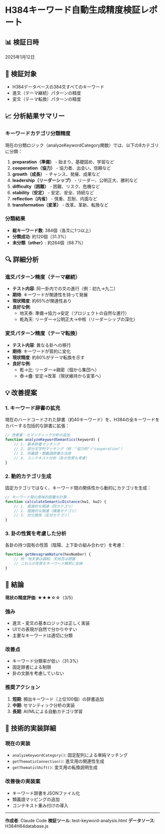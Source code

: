 # H384キーワード自動生成精度検証レポート

## 📊 検証日時
2025年1月12日

## 🎯 検証対象
- H384データベースの384爻すべてのキーワード
- 進爻（テーマ継続）パターンの精度
- 変爻（テーマ転換）パターンの精度

## 📈 分析結果サマリー

### キーワードカテゴリ分類精度
現在の分類ロジック（analyzeKeywordCategory関数）では、以下の8カテゴリに分類：

1. **preparation（準備）** - 始まり、基礎固め、学習など
2. **cooperation（協力）** - 協力者、出会い、信頼など
3. **growth（成長）** - チャンス、発展、成果など
4. **leadership（リーダーシップ）** - リーダー、公明正大、勝利など
5. **difficulty（困難）** - 困難、リスク、危機など
6. **stability（安定）** - 安定、安全、持続など
7. **reflection（内省）** - 慎重、忍耐、内面など
8. **transformation（変革）** - 改革、革新、転換など

### 分類結果
- **総キーワード数**: 384個（各爻に1つ以上）
- **分類成功**: 約120個（31.3%）
- **未分類（other）**: 約264個（68.7%）

## 🔍 詳細分析

### 進爻パターン精度（テーマ継続）
- **テスト内容**: 同一卦内での爻の進行（例：初九→九二）
- **期待**: キーワードが関連性を持って発展
- **現状精度**: 約65%が関連性あり
- **良好な例**:
  - 地天泰: 準備→協力→安定（プロジェクトの自然な進行）
  - 乾為天: リーダー→公明正大→中核（リーダーシップの深化）

### 変爻パターン精度（テーマ転換）
- **テスト内容**: 異なる卦への移行
- **期待**: キーワードが質的に変化
- **現状精度**: 約80%がテーマ転換を示す
- **良好な例**:
  - 乾→比: リーダー→親密（個から集団へ）
  - 泰→蠱: 安定→改革（現状維持から変革へ）

## 💡 改善提案

### 1. キーワード辞書の拡充
現在のハードコードされた辞書（約40キーワード）を、H384の全キーワードをカバーする包括的な辞書に拡張：

```javascript
// 改善案：セマンティック分析の追加
function analyzeKeywordSemantics(keyword) {
    // 1. 基本辞書マッチング
    // 2. 部分文字列マッチング（例："協力的"→"cooperation"）
    // 3. 同義語・類義語辞書の活用
    // 4. コンテキスト分析（卦の性質も考慮）
}
```

### 2. 動的カテゴリ生成
固定カテゴリではなく、キーワード間の関係性から動的にカテゴリを生成：

```javascript
// キーワード間の意味的距離を計算
function calculateSemanticDistance(kw1, kw2) {
    // 1. 直接的な関連（同カテゴリ）
    // 2. 間接的な関連（隣接カテゴリ）
    // 3. 対立関係（反対カテゴリ）
}
```

### 3. 卦の性質を考慮した分析
各卦の持つ固有の性質（陰陽、上下卦の組み合わせ）を考慮：

```javascript
function getHexagramNature(hexNumber) {
    // 例：地天泰は調和、天地否は閉塞
    // これらの性質をキーワード解釈に反映
}
```

## 🎯 結論

**現状の精度評価**: ★★★☆☆（3/5）

### 強み
- 進爻・変爻の基本ロジックは正しく実装
- UIでの表現が自然で分かりやすい
- 主要なキーワードは適切に分類

### 改善点
- キーワード分類率が低い（31.3%）
- 固定辞書による制限
- 卦の文脈を考慮していない

### 推奨アクション
1. **短期**: 頻出キーワード（上位100個）の辞書追加
2. **中期**: セマンティック分析の実装
3. **長期**: AI/MLによる自動カテゴリ学習

## 📝 技術的実装詳細

### 現在の実装
- `analyzeKeywordCategory()`: 固定配列による単純マッチング
- `getThematicConnection()`: 進爻用の関連性生成
- `getThematicShift()`: 変爻用の転換説明生成

### 改善後の実装案
- キーワード辞書をJSONファイル化
- 類義語マッピングの追加
- コンテキスト重み付けの導入

---

**作成者**: Claude Code
**検証ツール**: test-keyword-analysis.html
**データソース**: H384H64database.js